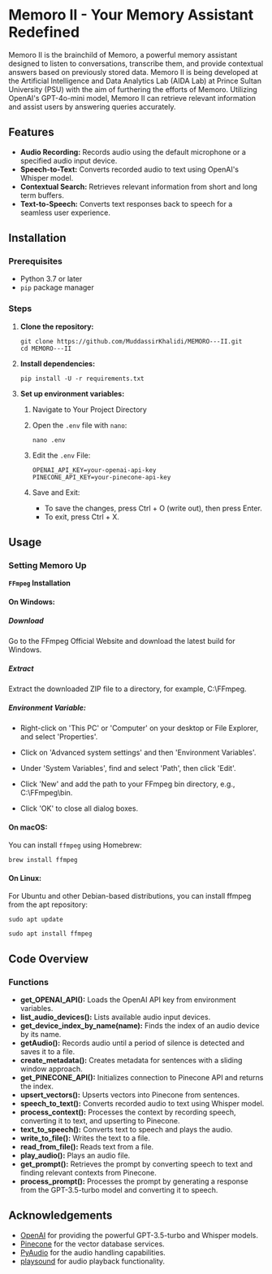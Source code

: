 # Memoro II - Your Memory Assistant Redefined

Memoro II is the brainchild of Memoro, a powerful memory assistant designed to listen to conversations, transcribe them, and provide contextual answers based on previously stored data. 
Memoro II is being developed at the Artificial Intelligence and Data Analytics Lab (AIDA Lab) at Prince Sultan University (PSU) with the aim of furthering the efforts of Memoro. Utilizing OpenAI's GPT-4o-mini model, Memoro II can retrieve relevant information and assist users by answering queries accurately.

## Features

- **Audio Recording:** Records audio using the default microphone or a specified audio input device.
- **Speech-to-Text:** Converts recorded audio to text using OpenAI's Whisper model.
- **Contextual Search:** Retrieves relevant information from short and long term buffers.
- **Text-to-Speech:** Converts text responses back to speech for a seamless user experience.

## Installation

### Prerequisites

- Python 3.7 or later
- `pip` package manager

### Steps

1. **Clone the repository:**

   ```
   git clone https://github.com/MuddassirKhalidi/MEMORO---II.git
   cd MEMORO---II
   ```

2. **Install dependencies:**

   `pip install -U -r requirements.txt `

3. **Set up environment variables:**

   1. Navigate to Your Project Directory
   2. Open the `.env` file with `nano`:

      `nano .env`
   4. Edit the `.env` File:
      ```
      OPENAI_API_KEY=your-openai-api-key
      PINECONE_API_KEY=your-pinecone-api-key
      ```
   5. Save and Exit:
      - To save the changes, press Ctrl + O (write out), then press Enter.
      - To exit, press Ctrl + X.

## Usage
### Setting Memoro Up

**`FFmpeg` Installation**

#### On Windows:

##### Download
Go to the FFmpeg Official Website and download the latest build for Windows.

##### Extract
Extract the downloaded ZIP file to a directory, for example, C:\FFmpeg.

##### Environment Variable:
- Right-click on 'This PC' or 'Computer' on your desktop or File Explorer, and select 'Properties'.

- Click on 'Advanced system settings' and then 'Environment Variables'.

- Under 'System Variables', find and select 'Path', then click 'Edit'.

- Click 'New' and add the path to your FFmpeg bin directory, e.g., C:\FFmpeg\bin.

- Click 'OK' to close all dialog boxes.

#### On macOS:

You can install `ffmpeg` using Homebrew:

`brew install ffmpeg`

#### On Linux:
For Ubuntu and other Debian-based distributions, you can install ffmpeg from the apt repository:

`sudo apt update`

`sudo apt install ffmpeg`

## Code Overview

### Functions

- **get_OPENAI_API():** Loads the OpenAI API key from environment variables.
- **list_audio_devices():** Lists available audio input devices.
- **get_device_index_by_name(name):** Finds the index of an audio device by its name.
- **getAudio():** Records audio until a period of silence is detected and saves it to a file.
- **create_metadata():** Creates metadata for sentences with a sliding window approach.
- **get_PINECONE_API():** Initializes connection to Pinecone API and returns the index.
- **upsert_vectors():** Upserts vectors into Pinecone from sentences.
- **speech_to_text():** Converts recorded audio to text using Whisper model.
- **process_context():** Processes the context by recording speech, converting it to text, and upserting to Pinecone.
- **text_to_speech():** Converts text to speech and plays the audio.
- **write_to_file():** Writes the text to a file.
- **read_from_file():** Reads text from a file.
- **play_audio():** Plays an audio file.
- **get_prompt():** Retrieves the prompt by converting speech to text and finding relevant contexts from Pinecone.
- **process_prompt():** Processes the prompt by generating a response from the GPT-3.5-turbo model and converting it to speech.


## Acknowledgements

- [OpenAI](https://www.openai.com) for providing the powerful GPT-3.5-turbo and Whisper models.
- [Pinecone](https://www.pinecone.io) for the vector database services.
- [PyAudio](https://people.csail.mit.edu/hubert/pyaudio/) for the audio handling capabilities.
- [playsound](https://github.com/TaylorSMarks/playsound) for audio playback functionality.
